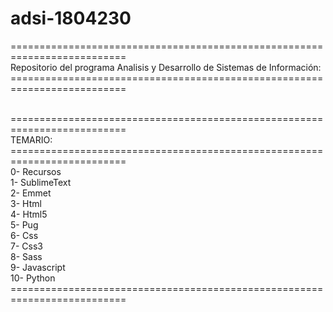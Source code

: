 # adsi-1804230
==========================================================================<br />
Repositorio del programa Analisis y Desarrollo de Sistemas de Información:<br />
==========================================================================<br /><br />

==========================================================================<br />
TEMARIO:<br />
==========================================================================<br />
0-  Recursos<br />
1-  SublimeText<br />
2-  Emmet<br />
3-  Html<br />
4-  Html5<br />
5-  Pug<br />
6-  Css<br />
7-  Css3<br />
8-  Sass<br />
9-  Javascript<br />
10- Python<br />
==========================================================================<br />